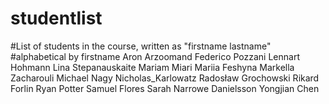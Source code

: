 # studentlist
#List of students in the course, written as "firstname lastname"
#alphabetical by firstname
Aron Arzoomand
Federico Pozzani
Lennart Hohmann
Lina Stepanauskaite
Mariam Miari
Mariia Feshyna
Markella Zacharouli
Michael Nagy 
Nicholas_Karlowatz
Radosław Grochowski
Rikard Forlin 
Ryan Potter
Samuel Flores
Sarah Narrowe Danielsson
Yongjian Chen
